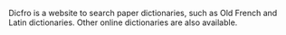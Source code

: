 Dicfro is a website to search paper dictionaries, such as Old French and Latin dictionaries. Other online dictionaries are also available.